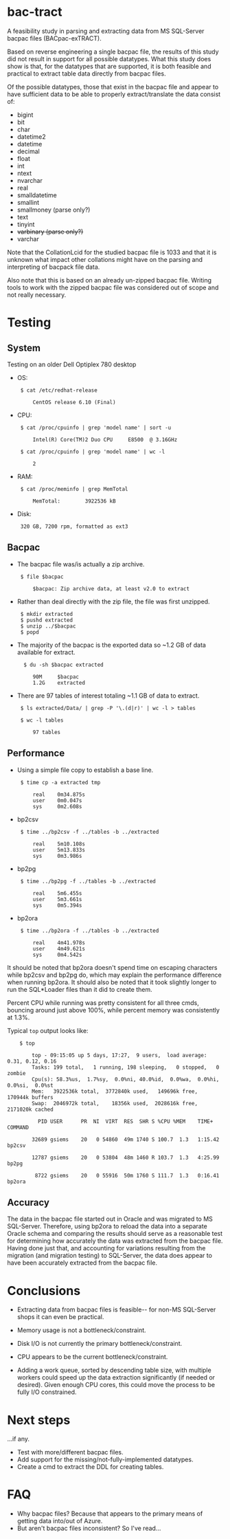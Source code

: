 # bac-tract

A feasibility study in parsing and extracting data from MS SQL-Server
bacpac files (BACpac-exTRACT).

Based on reverse engineering a single bacpac file, the results of this
study did not result in support for all possible datatypes. What this
study does show is that, for the datatypes that are supported, it is
both feasible and practical to extract table data directly from bacpac
files.

Of the possible datatypes, those that exist in the bacpac file and
appear to have sufficient data to be able to properly extract/translate
the data consist of:

 * bigint
 * bit
 * char
 * datetime2
 * datetime
 * decimal
 * float
 * int
 * ntext
 * nvarchar
 * real
 * smalldatetime
 * smallint
 * smallmoney (parse only?)
 * text
 * tinyint
 * <strike>varbinary (parse only?)</strike>
 * varchar

Note that the CollationLcid for the studied bacpac file is 1033 and that
it is unknown what impact other collations might have on the parsing and
interpreting of bacpack file data.

Also note that this is based on an already un-zipped bacpac file. Writing
tools to work with the zipped bacpac file was considered out of scope and
not really necessary.

# Testing

## System

Testing on an older Dell Optiplex 780 desktop

 * OS:

        $ cat /etc/redhat-release

            CentOS release 6.10 (Final)

 * CPU:

        $ cat /proc/cpuinfo | grep 'model name' | sort -u

            Intel(R) Core(TM)2 Duo CPU     E8500  @ 3.16GHz

        $ cat /proc/cpuinfo | grep 'model name' | wc -l

            2

 * RAM:

        $ cat /proc/meminfo | grep MemTotal

            MemTotal:        3922536 kB

 * Disk:

        320 GB, 7200 rpm, formatted as ext3

## Bacpac

 * The bacpac file was/is actually a zip archive.

        $ file $bacpac

            $bacpac: Zip archive data, at least v2.0 to extract

 * Rather than deal directly with the zip file, the file was first unzipped.

        $ mkdir extracted
        $ pushd extracted
        $ unzip ../$bacpac
        $ popd

 * The majority of the bacpac is the exported data so ~1.2 GB of data available for extract.

         $ du -sh $bacpac extracted

            90M     $bacpac
            1.2G    extracted

 * There are 97 tables of interest totaling ~1.1 GB of data to extract.

        $ ls extracted/Data/ | grep -P '\.(d|r)' | wc -l > tables

        $ wc -l tables

            97 tables

## Performance

 * Using a simple file copy to establish a base line.

        $ time cp -a extracted tmp

            real    0m34.875s
            user    0m0.047s
            sys     0m2.608s

 * bp2csv

        $ time ../bp2csv -f ../tables -b ../extracted

            real    5m10.108s
            user    5m13.833s
            sys     0m3.986s

 * bp2pg

        $ time ../bp2pg -f ../tables -b ../extracted

            real    5m6.455s
            user    5m3.661s
            sys     0m5.394s

 * bp2ora

        $ time ../bp2ora -f ../tables -b ../extracted

            real    4m41.978s
            user    4m49.621s
            sys     0m4.542s

It should be noted that bp2ora doesn't spend time on escaping
characters while bp2csv and bp2pg do, which may explain the performance
difference when running bp2ora. It should also be noted that it took
slightly longer to run the SQL*Loader files than it did to create them.

Percent CPU while running was pretty consistent for all three cmds,
bouncing around just above 100%, while percent memory was consistently
at 1.3%.

Typical ```top``` output looks like:

        $ top

            top - 09:15:05 up 5 days, 17:27,  9 users,  load average: 0.31, 0.12, 0.16
            Tasks: 199 total,   1 running, 198 sleeping,   0 stopped,   0 zombie
            Cpu(s): 58.3%us,  1.7%sy,  0.0%ni, 40.0%id,  0.0%wa,  0.0%hi,  0.0%si,  0.0%st
            Mem:   3922536k total,  3772840k used,   149696k free,   170944k buffers
            Swap:  2046972k total,    18356k used,  2028616k free,  2171020k cached

              PID USER      PR  NI  VIRT  RES  SHR S %CPU %MEM    TIME+  COMMAND

            32689 gsiems    20   0 54860  49m 1740 S 100.7  1.3   1:15.42 bp2csv

            12787 gsiems    20   0 53804  48m 1460 R 103.7  1.3   4:25.99 bp2pg

             8722 gsiems    20   0 55916  50m 1760 S 111.7  1.3   0:16.41 bp2ora

## Accuracy

The data in the bacpac file started out in Oracle and was migrated to
MS SQL-Server. Therefore, using bp2ora to reload the data into a
separate Oracle schema and comparing the results should serve as a
reasonable test for determining how accurately the data was extracted
from the bacpac file. Having done just that, and accounting for variations
resulting from the migration (and migration testing) to SQL-Server, the
data does appear to have been accurately extracted from the bacpac file.

# Conclusions

 * Extracting data from bacpac files is feasible-- for non-MS
    SQL-Server shops it can even be practical.

 * Memory usage is not a bottleneck/constraint.

 * Disk I/O is not currently the primary bottleneck/constraint.

 * CPU appears to be the current bottleneck/constraint.

 * Adding a work queue, sorted by descending table size, with multiple
    workers could speed up the data extraction significantly (if needed
    or desired). Given enough CPU cores, this could move the process to
    be fully I/O constrained.

# Next steps

...if any.

 * Test with more/different bacpac files.
 * Add support for the missing/not-fully-implemented datatypes.
 * Create a cmd to extract the DDL for creating tables.

# FAQ

 * Why bacpac files? Because that appears to the primary means of getting data into/out of Azure.
 * But aren't bacpac files inconsistent? So I've read...
